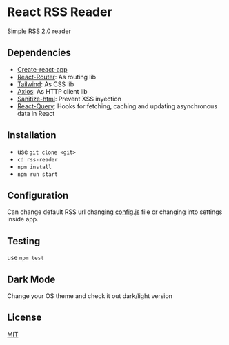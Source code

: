 # React RSS Reader

Simple RSS 2.0 reader

## Dependencies

- [Create-react-app](https://github.com/facebook/create-react-app)
- [React-Router](https://reactrouter.com/): As routing lib
- [Tailwind](https://github.com/tailwindlabs/tailwindcss): As CSS lib
- [Axios](https://github.com/axios/axios): As HTTP client lib
- [Sanitize-html](https://github.com/apostrophecms/sanitize-html): Prevent XSS inyection
- [React-Query](https://github.com/tannerlinsley/react-query): Hooks for fetching, caching and updating asynchronous data in React

## Installation

- use `git clone <git>`
- `cd rss-reader`
- `npm install`
- `npm run start`

## Configuration

Can change default RSS url changing [config.js](src/config/config.js) file or changing into settings inside app.

## Testing

use `npm test`

## Dark Mode

Change your OS theme and check it out dark/light version

## License

[MIT](https://choosealicense.com/licenses/mit/)
